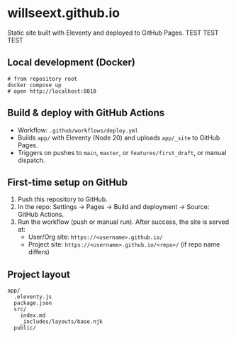 # willseext.github.io

Static site built with Eleventy and deployed to GitHub Pages.
TEST TEST TEST
## Local development (Docker)
```fish
# from repository root
docker compose up
# open http://localhost:8010
```

## Build & deploy with GitHub Actions
- Workflow: `.github/workflows/deploy.yml`
- Builds `app/` with Eleventy (Node 20) and uploads `app/_site` to GitHub Pages.
- Triggers on pushes to `main`, `master`, or `features/first_draft`, or manual dispatch.

## First-time setup on GitHub
1. Push this repository to GitHub.
2. In the repo: Settings → Pages → Build and deployment → Source: GitHub Actions.
3. Run the workflow (push or manual run). After success, the site is served at:
   - User/Org site: `https://<username>.github.io/`
   - Project site: `https://<username>.github.io/<repo>/` (if repo name differs)

## Project layout
```
app/
  .eleventy.js
  package.json
  src/
    index.md
    _includes/layouts/base.njk
  public/
```
